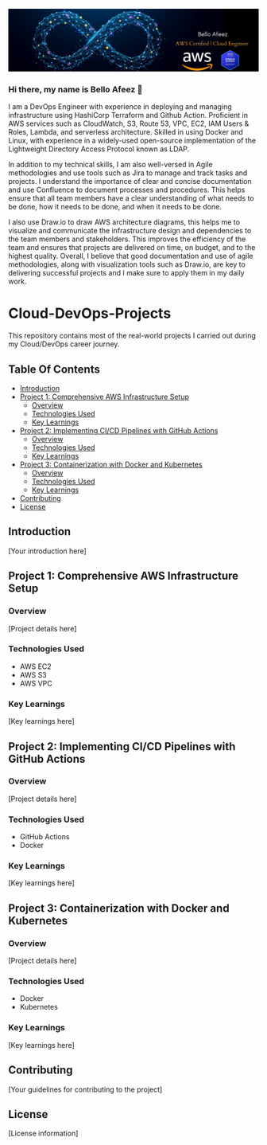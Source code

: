 ![Description for image](image.jpeg)

### Hi there, my name is Bello Afeez 👋

I am a DevOps Engineer with experience in deploying and managing infrastructure using HashiCorp Terraform and Github Action. Proficient in AWS services such as CloudWatch, S3, Route 53, VPC, EC2, IAM Users & Roles, Lambda, and serverless architecture. Skilled in using Docker and Linux, with experience in a widely-used open-source implementation of the Lightweight Directory Access Protocol known as LDAP.

In addition to my technical skills, I am also well-versed in Agile methodologies and use tools such as Jira to manage and track tasks and projects. I understand the importance of clear and concise documentation and use Confluence to document processes and procedures. This helps ensure that all team members have a clear understanding of what needs to be done, how it needs to be done, and when it needs to be done.

I also use Draw.io to draw AWS architecture diagrams, this helps me to visualize and communicate the infrastructure design and dependencies to the team members and stakeholders. This improves the efficiency of the team and ensures that projects are delivered on time, on budget, and to the highest quality. Overall, I believe that good documentation and use of agile methodologies, along with visualization tools such as Draw.io, are key to delivering successful projects and I make sure to apply them in my daily work.

# Cloud-DevOps-Projects

This repository contains most of the real-world projects I carried out during my Cloud/DevOps career journey.

## Table Of Contents

- [Introduction](#introduction)
- [Project 1: Comprehensive AWS Infrastructure Setup](#project-1-comprehensive-aws-infrastructure-setup)
  - [Overview](#overview)
  - [Technologies Used](#technologies-used)
  - [Key Learnings](#key-learnings)
- [Project 2: Implementing CI/CD Pipelines with GitHub Actions](#project-2-implementing-cicd-pipelines-with-github-actions)
  - [Overview](#overview-1)
  - [Technologies Used](#technologies-used-1)
  - [Key Learnings](#key-learnings-1)
- [Project 3: Containerization with Docker and Kubernetes](#project-3-containerization-with-docker-and-kubernetes)
  - [Overview](#overview-2)
  - [Technologies Used](#technologies-used-2)
  - [Key Learnings](#key-learnings-2)
- [Contributing](#contributing)
- [License](#license)

## Introduction

[Your introduction here]

## Project 1: Comprehensive AWS Infrastructure Setup

### Overview

[Project details here]

### Technologies Used

- AWS EC2
- AWS S3
- AWS VPC

### Key Learnings

[Key learnings here]

## Project 2: Implementing CI/CD Pipelines with GitHub Actions

### Overview

[Project details here]

### Technologies Used

- GitHub Actions
- Docker

### Key Learnings

[Key learnings here]

## Project 3: Containerization with Docker and Kubernetes

### Overview

[Project details here]

### Technologies Used

- Docker
- Kubernetes

### Key Learnings

[Key learnings here]

## Contributing

[Your guidelines for contributing to the project]

## License

[License information]

